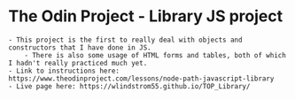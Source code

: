 # The Odin Project - Library JS project
    - This project is the first to really deal with objects and constructors that I have done in JS.
        - There is also some usage of HTML forms and tables, both of which I hadn't really practiced much yet. 
    - Link to instructions here: https://www.theodinproject.com/lessons/node-path-javascript-library
    - Live page here: https://wlindstrom55.github.io/TOP_Library/